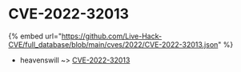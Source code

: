 # CVE-2022-32013
{% embed url="https://github.com/Live-Hack-CVE/full_database/blob/main/cves/2022/CVE-2022-32013.json" %}

* heavenswill ~> [CVE-2022-32013](https://www.alice-snow.ru/2022/database/cve-2022-32013/cve-2022-32013-heavenswill)